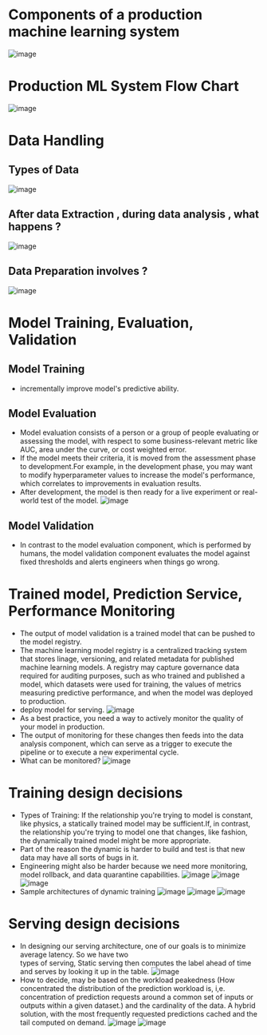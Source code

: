 # Components of a production machine learning system
![image](https://github.com/ylnhari/Courses_And_Trainings/assets/45874226/1a90be16-075b-4c15-839a-af0010cf884d)

# Production ML System Flow Chart
![image](https://github.com/ylnhari/Courses_And_Trainings/assets/45874226/491832c0-51d5-4b24-a73a-11de0c2fc33c)

# Data Handling
## Types of Data
![image](https://github.com/ylnhari/Courses_And_Trainings/assets/45874226/34bf23e8-4175-4a2e-bf66-573b9b8ebd88)
## After data Extraction , during data analysis , what happens ?
![image](https://github.com/ylnhari/Courses_And_Trainings/assets/45874226/7006428e-d642-4099-86d7-42500bfda91e)
## Data Preparation involves ?
![image](https://github.com/ylnhari/Courses_And_Trainings/assets/45874226/0fddaf75-99c9-4e8f-adce-e0bc053ceb3c)

# Model Training, Evaluation, Validation
## Model Training 
  - incrementally improve model's predictive ability.
## Model Evaluation
  - Model evaluation consists of a person or a group of people evaluating or assessing the model, with respect to some business-relevant metric like AUC, area under the curve, or cost weighted error.
  - If the model meets their criteria, it is moved from the assessment phase to development.For example, in the development phase, you may want to modify hyperparameter values to increase the model's performance, which correlates to improvements in evaluation results.
  - After development, the model is then ready for a live experiment or real-world test of the model.
    ![image](https://github.com/ylnhari/Courses_And_Trainings/assets/45874226/b7bbde95-ecf4-4f0d-9530-0449a051a6a7)
## Model Validation
  - In contrast to the model evaluation component, which is performed by humans, the model validation component evaluates the model against fixed thresholds and alerts engineers when things go wrong.

# Trained model, Prediction Service, Performance Monitoring
  - The output of model validation is a trained model that can be pushed to the model registry.
  - The machine learning model registry is a centralized tracking system that stores linage, versioning, and related metadata for published machine learning models. A registry may capture governance data required for auditing purposes, such as who trained and published a model, which datasets were used for training, the values of metrics measuring predictive performance, and when the model was deployed to production.
  - deploy model for serving.
    ![image](https://github.com/ylnhari/Courses_And_Trainings/assets/45874226/9771f7a6-76b4-48d9-949c-4e70b0809300)
  - As a best practice, you need a way to actively monitor the quality of your model in production.
  - The output of monitoring for these changes then feeds into the data analysis component, which can serve as a trigger to execute the pipeline or to execute a new experimental cycle.
  - What can be monitored?
    ![image](https://github.com/ylnhari/Courses_And_Trainings/assets/45874226/07ce9156-5219-4dc9-adb7-86c93af62d73)

# Training design decisions
  - Types of Training: If the relationship you're trying to model is constant, like physics, a statically trained model may be sufficient.If, in contrast, the relationship 
    you're trying to model one that changes, like fashion, the dynamically trained model might be more appropriate.
  - Part of the reason the dynamic is harder to build and test is that new data may have all sorts of bugs in it.
  - Engineering might also be harder because we need more monitoring, model rollback, and data quarantine capabilities.
    ![image](https://github.com/ylnhari/Courses_And_Trainings/assets/45874226/ac829e35-c0f2-4cc3-9c1a-333595182806)
    ![image](https://github.com/ylnhari/Courses_And_Trainings/assets/45874226/0800a8c6-589f-4fc5-a8e3-39f96b11edc3)
    ![image](https://github.com/ylnhari/Courses_And_Trainings/assets/45874226/2352ff3d-dea1-4831-a100-b0bc1fc9f539)
  - Sample architectures of dynamic training
    ![image](https://github.com/ylnhari/Courses_And_Trainings/assets/45874226/2be775db-ea0c-48d9-b6fb-1ae186f689ba)
    ![image](https://github.com/ylnhari/Courses_And_Trainings/assets/45874226/18a83906-f347-4800-ac32-b27e9e401191)
    ![image](https://github.com/ylnhari/Courses_And_Trainings/assets/45874226/4052e306-5eff-42cb-a926-ad751ae427a2)

# Serving design decisions
  - In designing our serving architecture, one of our goals is to minimize average latency. So we have two     
    types of serving, Static serving then computes the label ahead of time and serves by looking it up in the 
    table.
    ![image](https://github.com/ylnhari/Courses_And_Trainings/assets/45874226/18ff35e5-4f46-47fe-9116-f22170ccf0cb)
  - How to decide, may be based on the workload peakedness (How concentrated the distribution of the prediction workload is, i,e. concentration of prediction requests around a common set of inputs or outputs within a given dataset.) and the cardinality of the data. A hybrid solution, with the most frequently requested predictions cached and the tail computed on demand.
    ![image](https://github.com/ylnhari/Courses_And_Trainings/assets/45874226/29f0603a-ef42-4f33-93ef-fecd61cbd3f1)
    ![image](https://github.com/ylnhari/Courses_And_Trainings/assets/45874226/a940bcdd-39a6-4da0-8872-c2ca624ea2e0)
















